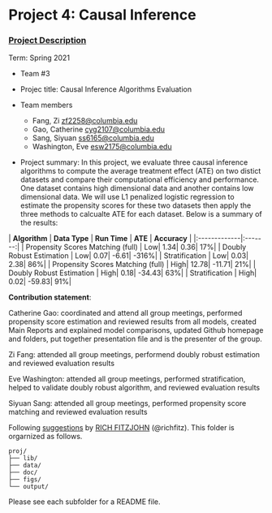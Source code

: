 # Project 4: Causal Inference

### [Project Description](doc/project4_desc.md)

Term: Spring 2021

+ Team #3
+ Projec title: Causal Inference Algorithms Evaluation
+ Team members
	+ Fang, Zi zf2258@columbia.edu
	+ Gao, Catherine cyg2107@columbia.edu
	+ Sang, Siyuan ss6165@columbia.edu
	+ Washington, Eve esw2175@columbia.edu

+ Project summary: In this project, we evaluate three causal inference algorithms to compute the average treatment effect (ATE) on two distict datasets and compare their computational efficiency and performance. One dataset contains high dimensional data and another contains low dimensional data. We will use L1 penalized logistic regression to estimate the propensity scores for these two datasets then apply the three methods to calcualte ATE for each dataset. Below is a summary of the results:

| **Algorithm** | **Data Type** | **Run Time** | **ATE** | **Accuracy** | 
|:-------------|:-------:|
| Propensity Scores Matching (full)    | Low| 1.34| 0.36| 17%|
| Doubly Robust Estimation    | Low| 0.07| -6.61| -316%|
| Stratification   | Low| 0.03| 2.38| 86%|
| Propensity Scores Matching (full)    | High| 12.78| -11.71| 21%|
| Doubly Robust Estimation    | High| 0.18| -34.43| 63%|
| Stratification   | High| 0.02| -59.83| 91%|

	
**Contribution statement**: 

Catherine Gao: coordinated and attend all group meetings, performed propensity score estimation and reviewed results from all models, created Main Reports and explained model comparisons, updated Github homepage and folders, put together presentation file and is the presenter of the group.

Zi Fang: attended all group meetings, performend doubly robust estimation and reviewed evaluation results

Eve Washington: attended all group meetings, performed stratification, helped to validate doubly robust algorithm, and reviewed evaluation results

Siyuan Sang: attended all group meetings, performed propensity score matching and reviewed evaluation results


Following [suggestions](http://nicercode.github.io/blog/2013-04-05-projects/) by [RICH FITZJOHN](http://nicercode.github.io/about/#Team) (@richfitz). This folder is orgarnized as follows.


```
proj/
├── lib/
├── data/
├── doc/
├── figs/
└── output/
```

Please see each subfolder for a README file.
